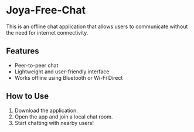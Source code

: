 # Joya-Free-Chat

This is an offline chat application that allows users to communicate without the need for internet connectivity.

## Features
- Peer-to-peer chat
- Lightweight and user-friendly interface
- Works offline using Bluetooth or Wi-Fi Direct

## How to Use
1. Download the application.
2. Open the app and join a local chat room.
3. Start chatting with nearby users!
